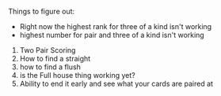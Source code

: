 Things to figure out:
- Right now the highest rank for three of a kind isn't working
- highest number for pair and three of a kind isn't working


1) Two Pair Scoring
2) How to find a straight
3) how to find a flush
4) is the Full house thing working yet?
5) Ability to end it early and see what your cards are paired at